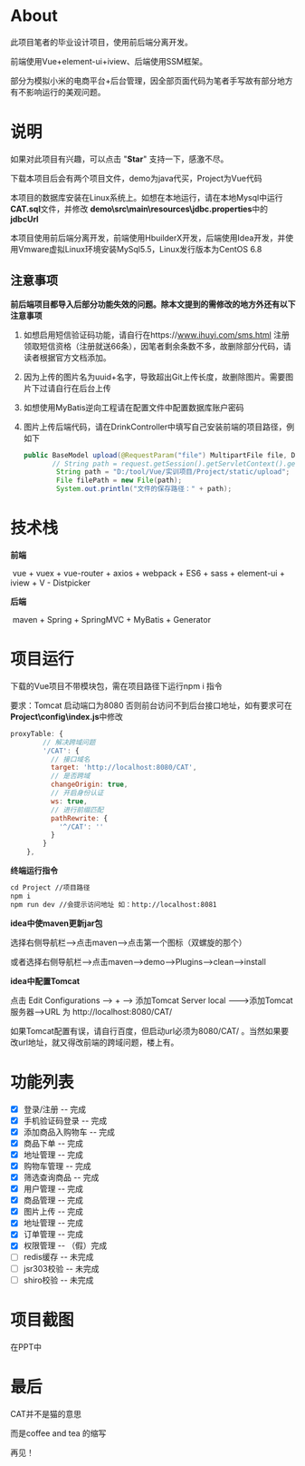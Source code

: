 # About

此项目笔者的毕业设计项目，使用前后端分离开发。

前端使用Vue+element-ui+iview、后端使用SSM框架。

部分为模拟小米的电商平台+后台管理，因全部页面代码为笔者手写故有部分地方有不影响运行的美观问题。

# 说明

如果对此项目有兴趣，可以点击 "**Star**" 支持一下，感激不尽。

下载本项目后会有两个项目文件，demo为java代买，Project为Vue代码

本项目的数据库安装在Linux系统上。如想在本地运行，请在本地Mysql中运行**CAT.sql**文件，并修改 **demo\src\main\resources\jdbc.properties**中的 **jdbcUrl**

本项目使用前后端分离开发，前端使用HbuilderX开发，后端使用Idea开发，并使用Vmware虚拟Linux环境安装MySql5.5，Linux发行版本为CentOS 6.8

## 注意事项

**前后端项目都导入后部分功能失效的问题。除本文提到的需修改的地方外还有以下注意事项**

1. 如想启用短信验证码功能，请自行在https://www.ihuyi.com/sms.html 注册领取短信资格（注册就送66条），因笔者剩余条数不多，故删除部分代码，请读者根据官方文档添加。

2. 因为上传的图片名为uuid+名字，导致超出Git上传长度，故删除图片。需要图片下过请自行在后台上传

3. 如想使用MyBatis逆向工程请在配置文件中配置数据库账户密码

4. 图片上传后端代码，请在DrinkController中填写自己安装前端的项目路径，例如下

   ```java
   public BaseModel upload(@RequestParam("file") MultipartFile file, Drink drink, HttpServletRequest request, BaseModel baseModel) throws Exception {
          // String path = request.getSession().getServletContext().getRealPath("/upload");
           String path = "D:/tool/Vue/实训项目/Project/static/upload";
           File filePath = new File(path);
           System.out.println("文件的保存路径：" + path);
   ```

#  技术栈

**前端**

​	vue + vuex + vue-router + axios + webpack + ES6 + sass + element-ui + iview + V - Distpicker

**后端**

​	maven + Spring + SpringMVC  + MyBatis + Generator

# 项目运行

下载的Vue项目不带模块包，需在项目路径下运行npm i 指令

要求：Tomcat 启动端口为8080 否则前台访问不到后台接口地址，如有要求可在 **Project\config\index.js**中修改

``` js
proxyTable: {
        // 解决跨域问题
        '/CAT': {
          // 接口域名
          target: 'http://localhost:8080/CAT',
          // 是否跨域
          changeOrigin: true,
          // 开启身份认证
          ws: true,
          // 进行前缀匹配
          pathRewrite: {
            '^/CAT': ''
          }
        }
    },
```

**终端运行指令**

```xml
cd Project //项目路径
npm i
npm run dev //会提示访问地址 如：http://localhost:8081
```

**idea中使maven更新jar包**

选择右侧导航栏-->点击maven-->点击第一个图标（双螺旋的那个）

或者选择右侧导航栏-->点击maven-->demo-->Plugins-->clean-->install

**idea中配置Tomcat**

点击 Edit Configurations --> +  --> 添加Tomcat Server local --->添加Tomcat服务器-->URL 为 http://localhost:8080/CAT/

如果Tomcat配置有误，请自行百度，但启动url必须为8080/CAT/ 。当然如果要改url地址，就又得改前端的跨域问题，楼上有。

# 功能列表

- [x] 登录/注册 -- 完成
- [x] 手机验证码登录  -- 完成
- [x] 添加商品入购物车 -- 完成
- [x] 商品下单 -- 完成
- [x] 地址管理 -- 完成
- [x] 购物车管理 -- 完成
- [x] 筛选查询商品 -- 完成
- [x] 用户管理 -- 完成
- [x] 商品管理 -- 完成
- [x] 图片上传 -- 完成
- [x] 地址管理 -- 完成
- [x] 订单管理 -- 完成
- [x] 权限管理 -- （假）完成
- [ ] redis缓存 -- 未完成
- [ ] jsr303校验 -- 未完成
- [ ] shiro校验 -- 未完成

# 项目截图

在PPT中

# 最后

CAT并不是猫的意思

而是coffee and tea 的缩写

再见！
